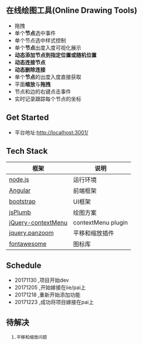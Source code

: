##  在线绘图工具(Online Drawing Tools)

+ 拖拽                                       
+ 单个**节点**选中事件
+ 单个节点选中样式控制                             
+ 单个**节点**出度入度可视化展示                 
+ **动态添加节点到指定位置或随机位置**              
+ **动态连接节点**                          
+ **动态删除连接**                           
+ 单个**节点**的出度入度直接获取
+ 平面**缩放**与**拖拽**       
+ 节点和边的右键点击事件
+ 实时记录跟踪每个节点的坐标

## Get Started
+ 平台地址:[http://localhost:3001/](http://localhost:4200/)


## Tech Stack
框架|说明
---|---|
[node.js](https://github.com/nodejs/node)|运行环境
[Angular](https://github.com/angular/angular)|前端框架
[bootstrap](http://www.bootcss.com/)|UI框架
[jsPlumb](https://github.com/jsplumb/jsPlumb)|绘图方案
[jQuery-contextMenu](https://github.com/swisnl/jQuery-contextMenu)|contextMenu plugin
[jquery.panzoom](https://github.com/timmywil/jquery.panzoom)|平移和缩放插件
[fontawesome](https://fontawesome.com/)|图标库

## Schedule
+ 20171130 ,项目开始dev
+ 20171205 ,开始嫁接在iie/pai上
+ 20171218 ,重新开始添加功能
+ 20171223 ,成功将项目嫁接在pai上

## 待解决
```
  1.平移和缩放问题 
   ```
